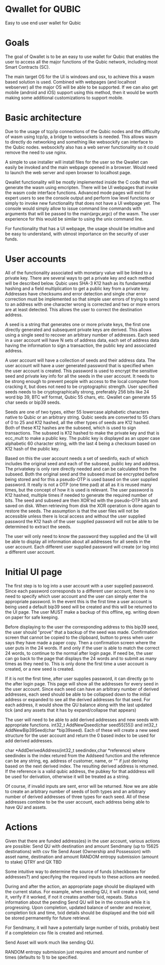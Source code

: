 # Qwallet for QUBIC
Easy to use end user wallet for Qubic

# Goals
The goal of Qwallet is to be an easy to use wallet for Qubic that enables the user to access all the major functions of the Qubic network, including most Smart Contracts (SC).

The main target OS for the UI is windows and osx, to achieve this a wasm based solution is used. Combined with webpages (and localhost webserver) all the major OS will be able to be supported. If we can also get mobile (android and iOS) support using this method, then it would be worth making some additional customizations to support mobile.


# Basic architecture
Due to the usage of tcp/ip connections of the Qubic nodes and the difficulty of wasm using tcp/ip, a bridge to websockets is needed. This allows wasm to directly do networking and something like websockify can interface to the Qubic nodes. websockify also has a web server functionality so it could remove the need to use nginx.

A simple to use installer will install files for the user so the Qwallet can easily be invoked and the main webpage opened in a browser. Would need to launch the web server and open browser to localhost page.

Qwallet functionality will be mostly implemented inside the C code that will generate the wasm using emcripten. There will be UI webpages that invoke the wasm code interface functions. Advanced mode pages will exist for expert users to see the console output and perform low level functions or simply to invoke new functionality that does not have a UI webpage yet. The console would simply allow to issue command line commands with arguments that will be passed to the main(argv,argc) of the wasm. The user experience for this would be similar to using the unix command line.

For functionality that has a UI webpage, the usage should be intuitive and be easy to understand, with utmost importance on the security of user funds.


# User accounts
All of the functionality associated with monetary value will be linked to a private key. There are several ways to get a private key and each method will be described below. Qubic uses SHA-3 K12 hash as its fundamental hashing and a field multiplication to get a public key from a private key. Addresses have checksums and error detection and single char error correction must be implemented so that simple user errors of trying to send to an address with one character wrong is corrected and two or more errors are at least detected. This allows the user to correct the destination address.

A seed is a string that generates one or more private keys, the first one directly generated and subsequent private keys are derived. This allows using a single seed to recover an arbitrary number of addresses. Each seed in a user account will have N sets of address data, each set of address data having the information to sign a transaction, the public key and associated address.

A user account will have a collection of seeds and their address data. The user account will have a user generated password that is specified when the user account is created. This password is used to encrypt the sensitive seed and private key info for all the seeds in the user account. It needs to be strong enough to prevent people with access to the local computer from cracking it, but does not need to be cryptographic strength. User specified seeds needs to be cryptographically strong, preferably 256 bits like 24 word bip 39, BTC wif format, Qubic 55 chars, etc. Qwallet can generate 55 char seeds or bip39 seeds.

Seeds are one of two types, either 55 lowercase alphabetic characters native to Qubic or an arbitrary string. Qubic seeds are converted to 55 chars of 0 to 25 and K12 hashed, all the other types of seeds are K12 hashed. Both of these K12 hashes are the subseed, which is used to sign transactions. The subseed is K12 hashed to make the private key and that is ecc_mult to make a public key. The public key is displayed as an upper case alphabetic 60 character string, with the last 4 being a checksum based on K12 hash of the public key.

Based on this the user account needs a set of seedinfo, each of which includes the original seed and each of the subseed, public key and address. The privatekey is only rare directly needed and can be calculated from the subseed. Both the original seed and the subseed must be encrypted before being stored and for this a pseudo-OTP is used based on the user supplied password. It really is not a OTP (one time pad) at all as it is reused many times, but the concept of how it is used is relevant. The user password is K12 hashed, multiple times if needed to generate the required number of bits. The seed and subseed are then XOR'ed with the pseudo-OTP bits and saved on disk. When retrieving from disk the XOR operation is done again to restore the seeds. The assumption is that the user files will not be accessible unless there is local access and without the user supplied password the K12 hash of the user supplied password will not be able to be determined to extract the seeds.

The user will only need to know the password they supplied and the UI will be able to display all information about all addresses for all seeds in the user account. Each different user supplied password will create (or log into) a different user account.


# Initial UI page
The first step is to log into a user account with a user supplied password. Since each password corresponds to a different user account, there is no need to specify which user account and the user can simply enter the appropriate password. In the event this is the first time a user account is being used a default bip39 seed will be created and this will be returned to the UI page. The user MUST make a backup of this offline, eg. writing down on paper for safe keeping.

Before displaying to the user the corresponding address to this bip39 seed, the user should "prove" that a backup of the seed was made. Confirmation screen that cannot be copied to the clipboard, button to press when user says they have made a paper copy. Then a confirmation screen where the user puts in the 24 words. If and only if the user is able to match the correct 24 words, to continue to the normal after login page. If need be, the user can go back to the page that displays the 24 words and to submit as many times as they need to. This is only done the first time a user account is created, or a new seed is created.

If it is not the first time, after user supplies password, it can directly go to the after login page. This page will show all the addresses for every seed in the user account. Since each seed can have an arbitrary number of derived addresses, each seed should be able to be collapsed down to the initial address or expanded to see all the derived addresses for that seed. For each address, it would show the QU balance along with the last updated tick (and any assets that it has by expand/collapse that appears)

The user will need to be able to add derived addresses and new seeds with appropriate functions. int32_t AddNewQseed(char seed55[55]) and int32_t AddNewBip39Seed(char *bip39seed). Each of these will create a new seed structure for the user account and return the 0 based index to be used for add derived addresses. 

char *AddDerivedAddress(int32_t seedindex,char *reference) where seedindex is the index retured from the Addseed function and the reference can be any string, eg. address of customer, name, or "" if just deriving based on the next derived index. The resulting derived address is returned. If the reference is a valid qubic address, the pubkey for that adddress will be used for derivation, otherwise it will be treated as a string.

Of course, if invalid inputs are sent, error will be returned. Now we are able to create an arbitrary number of seeds of both types and an arbitrary number of derived addresses of three types for each seed. All of these addresses combine to be the user account, each address being able to have QU and assets.


# Actions
Given that there are funded address(es) in the user account, various actions are possible:
Send QU with destination and amount
Sendmany (up to 15625 destinations) with csv file
Send Asset (Ownership and Possession) with asset name, destination and amount
RANDOM entropy submission (amount to stake)
QTRY and QX TBD

Some intuitive way to determine the source of funds (checkboxes for addresses?) and specifying the required inputs to these actions are needed.

During and after the action, an appropriate page should be displayed with the current status. For example, when sending QU, it will create a txid, send it, verify if it worked, if not it creates another txid, repeats. Status information about the pending Send QU will be in the console while it is progressing. Upon completion, updated balance of sender and receiver, completion tick and time, txid details should be displayed and the txid will be stored permanently for future retrieval.

For Sendmany, it will have a potentially large number of txids, probably best if a completeion csv file is created and returned.

Send Asset will work much like sending QU.

RANDOM entropy submission just requires and amount and number of times (defaults to 1) to be specified.




